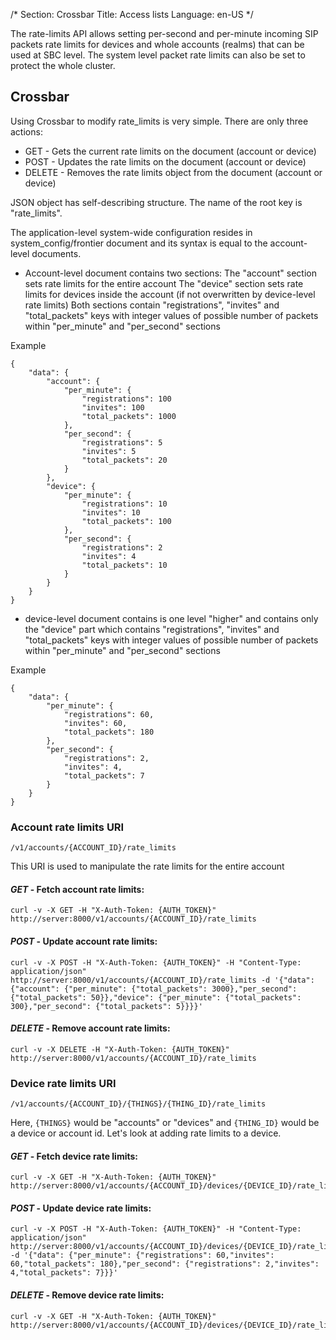 /*
Section: Crossbar
Title: Access lists
Language: en-US
*/

The rate-limits API allows setting per-second and per-minute incoming SIP packets rate limits for devices and 
whole accounts (realms) that can be used at SBC level. The system level packet rate limits can also be set to 
protect the whole cluster. 

## Crossbar

Using Crossbar to modify rate_limits is very simple. There are only three actions:

* GET - Gets the current rate limits on the document (account or device)
* POST - Updates the rate limits on the document (account or device)
* DELETE - Removes the rate limits object from the document (account or device)

JSON object has self-describing structure. The name of the root key is "rate_limits". 

The application-level system-wide configuration resides in system_config/frontier document and its syntax is equal to 
the account-level documents. 
 
  
 * Account-level document contains two sections:
   The "account" section sets rate limits for the entire account 
   The "device" section sets rate limits for devices inside the account (if not overwritten by device-level rate limits)
   Both sections contain "registrations", "invites" and "total_packets" keys with integer values of possible number of packets within
    "per_minute" and "per_second" sections
 
 Example
 
````
{
    "data": {
        "account": {
            "per_minute": {
                "registrations": 100
                "invites": 100
                "total_packets": 1000
            },
            "per_second": {
                "registrations": 5
                "invites": 5
                "total_packets": 20
            }
        },
        "device": {
            "per_minute": {
                "registrations": 10
                "invites": 10
                "total_packets": 100
            },
            "per_second": {
                "registrations": 2
                "invites": 4
                "total_packets": 10
            }
        }
    }
}
````

 * device-level document contains is one level "higher" and contains only the "device" part
    which contains "registrations", "invites" and "total_packets" keys with integer values of possible number of packets within
    "per_minute" and "per_second" sections
 

 Example
 
````
{
    "data": {
        "per_minute": {
            "registrations": 60,
            "invites": 60,
            "total_packets": 180
        },
        "per_second": {
            "registrations": 2,
            "invites": 4,
            "total_packets": 7
        }
    }
}
````

### Account rate limits URI

`/v1/accounts/{ACCOUNT_ID}/rate_limits`

This URI is used to manipulate the rate limits for the entire account

#### _GET_ - Fetch account rate limits:

    curl -v -X GET -H "X-Auth-Token: {AUTH_TOKEN}" http://server:8000/v1/accounts/{ACCOUNT_ID}/rate_limits

#### _POST_ - Update account rate limits:

    curl -v -X POST -H "X-Auth-Token: {AUTH_TOKEN}" -H "Content-Type: application/json" http://server:8000/v1/accounts/{ACCOUNT_ID}/rate_limits -d '{"data": {"account": {"per_minute": {"total_packets": 3000},"per_second": {"total_packets": 50}},"device": {"per_minute": {"total_packets": 300},"per_second": {"total_packets": 5}}}}'

#### _DELETE_ - Remove account rate limits:

    curl -v -X DELETE -H "X-Auth-Token: {AUTH_TOKEN}" http://server:8000/v1/accounts/{ACCOUNT_ID}/rate_limits

### Device rate limits URI

`/v1/accounts/{ACCOUNT_ID}/{THINGS}/{THING_ID}/rate_limits`

Here, `{THINGS}` would be "accounts" or "devices" and `{THING_ID}` would be a device or account id. Let's look at adding rate limits to a device.

#### _GET_ - Fetch device rate limits:

    curl -v -X GET -H "X-Auth-Token: {AUTH_TOKEN}" http://server:8000/v1/accounts/{ACCOUNT_ID}/devices/{DEVICE_ID}/rate_limits

#### _POST_ - Update device rate limits:

    curl -v -X POST -H "X-Auth-Token: {AUTH_TOKEN}" -H "Content-Type: application/json" http://server:8000/v1/accounts/{ACCOUNT_ID}/devices/{DEVICE_ID}/rate_limits -d '{"data": {"per_minute": {"registrations": 60,"invites": 60,"total_packets": 180},"per_second": {"registrations": 2,"invites": 4,"total_packets": 7}}}'

#### _DELETE_ - Remove device rate limits:

    curl -v -X GET -H "X-Auth-Token: {AUTH_TOKEN}" http://server:8000/v1/accounts/{ACCOUNT_ID}/devices/{DEVICE_ID}/rate_limits

  